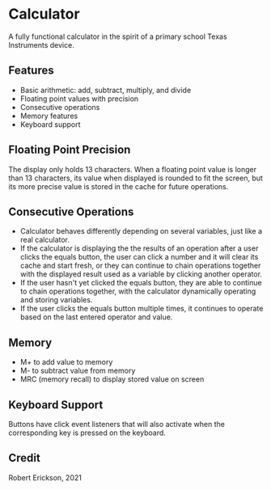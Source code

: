 # Calculator

A fully functional calculator in the spirit of a primary school Texas Instruments device.

## Features

- Basic arithmetic: add, subtract, multiply, and divide
- Floating point values with precision
- Consecutive operations 
- Memory features
- Keyboard support

## Floating Point Precision

The display only holds 13 characters.  When a floating point value is longer than 13 characters, its value 
when displayed is rounded to fit the screen, but its more precise value is stored in the cache for future
operations.

## Consecutive Operations

- Calculator behaves differently depending on several variables, just like a real calculator.
- If the calculator is displaying the the results of an operation after a user clicks the equals button,
the user can click a number and it will clear its cache and start fresh, or they can continue to chain operations
together with the displayed result used as a variable by clicking another operator.
- If the user hasn't yet clicked the equals button, they are able to continue to chain operations together,
with the calculator dynamically operating and storing variables.
- If the user clicks the equals button multiple times, it continues to operate based on the last entered
operator and value.

## Memory 

- M+ to add value to memory
- M- to subtract value from memory
- MRC (memory recall) to display stored value on screen

## Keyboard Support

Buttons have click event listeners that will also activate when the corresponding key is pressed
on the keyboard.

## Credit

Robert Erickson, 2021